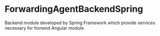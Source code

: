 # ForwardingAgentBackendSpring

Backend module developed by Spring Framework which provide services necessary for fronend Angular module.
